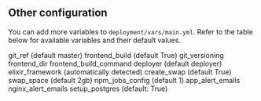## Other configuration

You can add more variables to `deployment/vars/main.yml`. Refer to the table below for available variables and their default values.


git_ref (default master)
frontend_build (default True)
git_versioning
frontend_dir
frontend_build_command
deployer (default deployer)
elixir_framework (automatically detected)
create_swap (default True)
swap_space (default 2gb)
npm_jobs_config (default 1)
app_alert_emails
nginx_alert_emails
setup_postgres (default: True)
